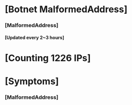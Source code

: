 # [Botnet MalformedAddress]
### [MalformedAddress]
#### [Updated every 2~3 hours]

# [Counting 1226 IPs]

# [Symptoms] 
###   [MalformedAddress]
